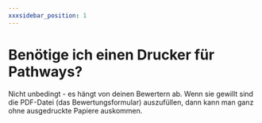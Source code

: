 ```yaml
---
xxxsidebar_position: 1
---
```

# Benötige ich einen Drucker für Pathways?


Nicht unbedingt - es hängt von deinen Bewertern ab. Wenn sie gewillt sind die PDF-Datei (das Bewertungsformular) auszufüllen, dann kann man ganz ohne ausgedruckte Papiere auskommen.
